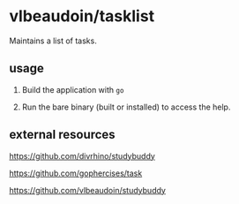 # vlbeaudoin/tasklist

Maintains a list of tasks.

## usage

1. Build the application with `go`

2. Run the bare binary (built or installed) to access the help.

## external resources

https://github.com/divrhino/studybuddy

https://github.com/gophercises/task

https://github.com/vlbeaudoin/studybuddy
